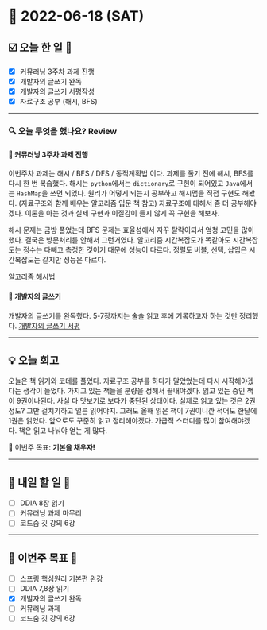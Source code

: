 # 📆 2022-06-18 (SAT)
## ☑️ 오늘 한 일 📑 
- [x] 커뮤러닝 3주차 과제 진행
- [x] 개발자의 글쓰기 완독
- [x] 개발자의 글쓰기 서평작성
- [x] 자료구조 공부 (해시, BFS)

***

### 🔍️ 오늘 무엇을 했나요? Review
#### 🎲 커뮤러닝 3주차 과제 진행
이번주차 과제는 해시 / BFS / DFS / 동적계획법 이다. 과제를 풀기 전에 해시, BFS를 다시 한 번 복습했다. 
해시는 `python`에서는 `dictionary`로 구현이 되어있고 `Java`에서는 `HashMap`을 쓰면 되었다.
원리가 어떻게 되는지 공부하고 해시맵을 직접 구현도 해봤다. (자료구조와 함께 배우는 알고리즘 입문 책 참고)
자료구조에 대해서 좀 더 공부해야겠다. 이론을 아는 것과 실제 구현과 이질감이 들지 않게 꼭 구현을 해보자. 

해시 문제는 금방 풀었는데 BFS 문제는 효율성에서 자꾸 탈락이되서 엄청 고민을 많이 했다. 결국은 방문처리를 안해서 그런거였다. 
알고리즘 시간복잡도가 똑같아도 시간복잡도는 정수는 다빼고 측정한 것이기 때문에 성능이 다르다. 
정렬도 버블, 선택, 삽입은 시간복잡도는 같지만 성능은 다르다.

[알고리즘 해시법](https://kyuwon53.github.io/%EA%B3%B5%EB%B6%80/%EC%95%8C%EA%B3%A0%EB%A6%AC%EC%A6%98/2022/06/18/%EC%95%8C%EA%B3%A0%EB%A6%AC%EC%A6%98-%ED%95%B4%EC%8B%9C%EB%B2%95.html)

#### 📕 개발자의 글쓰기
개발자의 글쓰기를 완독했다. 5-7장까지는 술술 읽고 후에 기록하고자 하는 것만 정리했다. 
[개발자의 글쓰기 서평](https://kyuwon53.github.io/%EC%84%9C%ED%8F%89/2022/06/18/%EA%B0%9C%EB%B0%9C%EC%9E%90%EC%9D%98-%EA%B8%80%EC%93%B0%EA%B8%B0-%EC%84%9C%ED%8F%89.html)

***

## 💡 오늘 회고
오늘은 책 읽기와 코테를 풀었다. 자료구조 공부를 하다가 말았었는데 다시 시작해야겠다는 생각이 들었다. 가지고 있는 책들을 분량을 정해서 끝내야겠다. 
읽고 있는 중인 책이 9권이나된다. 사실 다 맛보기로 보다가 중단된 상태이다. 실제로 읽고 있는 것은 2권정도? 그만 걸치기하고 얼른 읽어야지. 
그래도 올해 읽은 책이 7권이니깐 적어도 한달에 1권은 읽었다. 앞으로도 꾸준히 읽고 정리해야겠다. 
가급적 스터디를 많이 참여해야겠다. 책은 읽고 나눠야 얻는 게 많다.

🎯 이번주 목표: **기본을 채우자!**

***

## 🎯 내일 할 일 🎯
- [ ] DDIA 8장 읽기
- [ ] 커뮤러닝 과제 마무리 
- [ ] 코드숨 깃 강의 6강

***

## 🏁 이번주 목표 🏁
- [ ] 스프링 핵심원리 기본편 완강
- [ ] DDIA 7,8장 읽기
- [x] 개발자의 글쓰기 완독
- [ ] 커뮤러닝 과제
- [ ] 코드숨 깃 강의 6강 
